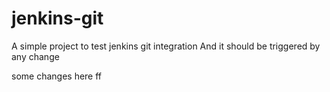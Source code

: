 # jenkins-git

A simple project to test jenkins git integration
And it should be triggered by any change

some changes here ff
